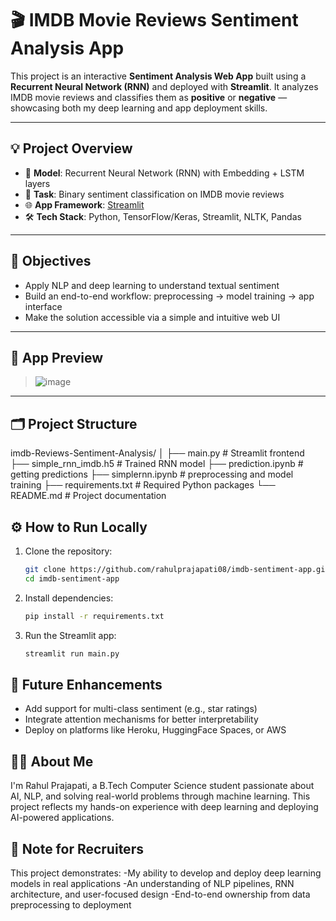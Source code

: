 # 🎬 IMDB Movie Reviews Sentiment Analysis App

This project is an interactive **Sentiment Analysis Web App** built using a **Recurrent Neural Network (RNN)** and deployed with **Streamlit**. It analyzes IMDB movie reviews and classifies them as **positive** or **negative** — showcasing both my deep learning and app deployment skills.

---

## 💡 Project Overview

- 🧠 **Model**: Recurrent Neural Network (RNN) with Embedding + LSTM layers
- 💬 **Task**: Binary sentiment classification on IMDB movie reviews
- 🌐 **App Framework**: [Streamlit](https://streamlit.io/)
- 🛠️ **Tech Stack**: Python, TensorFlow/Keras, Streamlit, NLTK, Pandas

---

## 🎯 Objectives

- Apply NLP and deep learning to understand textual sentiment
- Build an end-to-end workflow: preprocessing → model training → app interface
- Make the solution accessible via a simple and intuitive web UI

---

## 📸 App Preview

> ![image](https://github.com/user-attachments/assets/2760ea5b-6a67-409c-b998-faaea2fa128a)


---

## 🗂️ Project Structure
imdb-Reviews-Sentiment-Analysis/
│
├── main.py # Streamlit frontend
├── simple_rnn_imdb.h5 # Trained RNN model
├── prediction.ipynb # getting predictions 
├── simplernn.ipynb # preprocessing and model training
├── requirements.txt # Required Python packages
└── README.md # Project documentation

## ⚙️ How to Run Locally

1. Clone the repository:
   ```bash
   git clone https://github.com/rahulprajapati08/imdb-sentiment-app.git
   cd imdb-sentiment-app
2. Install dependencies:
   ```bash
   pip install -r requirements.txt
3. Run the Streamlit app:
   ```bash
   streamlit run main.py

## 🚀 Future Enhancements
  - Add support for multi-class sentiment (e.g., star ratings)
  - Integrate attention mechanisms for better interpretability
  - Deploy on platforms like Heroku, HuggingFace Spaces, or AWS

## 🙋‍♂️ About Me
I'm Rahul Prajapati, a B.Tech Computer Science student passionate about AI, NLP, and solving real-world problems through machine learning. This project reflects my hands-on experience with deep learning and deploying AI-powered applications.

## 💬 Note for Recruiters
  This project demonstrates:
  -My ability to develop and deploy deep learning models in real applications
  -An understanding of NLP pipelines, RNN architecture, and user-focused design
  -End-to-end ownership from data preprocessing to deployment
